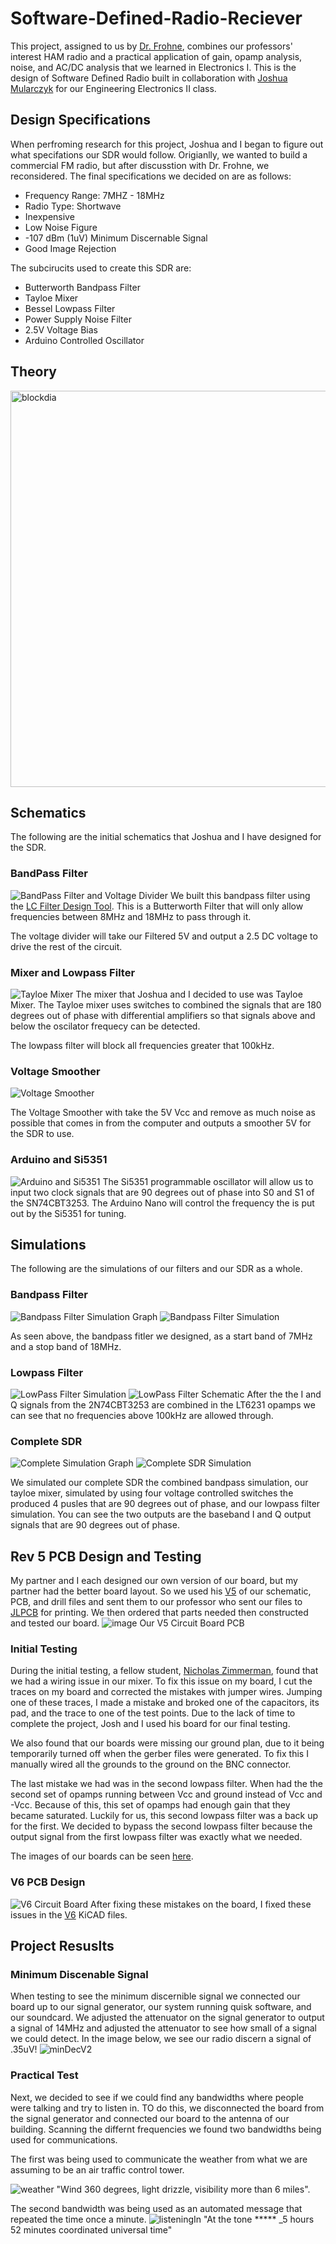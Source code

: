 # Software-Defined-Radio-Reciever
This project, assigned to us by [Dr. Frohne](https://github.com/frohro), combines our professors' interest HAM radio and a practical application of gain, opamp analysis, noise, and AC/DC analysis that we learned in Electronics I. This is the design of Software Defined Radio built in collaboration with [Joshua Mularczyk](https://github.com/JoshuaMularczyk) for our Engineering Electronics II class.

## Design Specifications
When perfroming research for this project, Joshua and I began to figure out what specifations our SDR would follow. Origianlly, we wanted to build a commercial FM radio, but after discusstion with Dr. Frohne, we reconsidered. The final specifications we decided on are as follows:
- Frequency Range: 7MHZ - 18MHz
- Radio Type: Shortwave
- Inexpensive
- Low Noise Figure
- -107 dBm (1uV) Minimum Discernable Signal
- Good Image Rejection


The subcirucits used to create this SDR are: 
- Butterworth Bandpass Filter
- Tayloe Mixer
- Bessel Lowpass Filter
- Power Supply Noise Filter
- 2.5V Voltage Bias
- Arduino Controlled Oscillator

## Theory

<img width="634" alt="blockdia" src="https://user-images.githubusercontent.com/103919092/172436558-2e65173e-d889-476e-afc4-3da0d40f0bdf.PNG">

## Schematics
The following are the initial schematics that Joshua and I have designed for the SDR.

### BandPass Filter
![BandPass Filter and Voltage Divider](https://user-images.githubusercontent.com/103695977/172123798-0871c234-771f-46bd-9502-651a71eb86e6.jpg)
We built this bandpass filter using the [LC Filter Design Tool](https://rf-tools.com/lc-filter/). This is a Butterworth Filter that will only allow frequencies between 8MHz and 18MHz to pass through it.

The voltage divider will take our Filtered 5V and output a 2.5 DC voltage to drive the rest of the circuit. 

### Mixer and Lowpass Filter
![Tayloe Mixer](https://user-images.githubusercontent.com/103695977/171759381-e49fd43a-300a-4075-a9eb-c46a4cfd6736.jpg)
The mixer that Joshua and I decided to use was  Tayloe Mixer. The Tayloe mixer uses switches to combined the signals that are 180 degrees out of phase with differential amplifiers so that signals above and below the oscilator frequecy can be detected.

The lowpass filter will block all frequencies greater that 100kHz.

### Voltage Smoother
![Voltage Smoother](https://user-images.githubusercontent.com/103695977/171760121-b3ce913d-ab7f-4082-ad9f-a03cbcf7cb58.jpg)

The Voltage Smoother with take the 5V Vcc and remove as much noise as possible that comes in from the computer and outputs a smoother 5V for the SDR to use.

### Arduino and Si5351
![Arduino and Si5351](https://user-images.githubusercontent.com/103695977/171760493-9e65d962-7504-4b07-9917-c7026b6bcaa2.jpg)
The Si5351 programmable oscillator will allow us to input two clock signals that are 90 degrees out of phase into S0 and S1 of the SN74CBT3253. The Arduino Nano will control the frequency the is put out by the Si5351 for tuning.

## Simulations
The following are the simulations of our filters and our SDR as a whole.

### Bandpass Filter
![Bandpass Filter Simulation Graph](https://user-images.githubusercontent.com/103695977/172128945-2436fb08-f1e6-4906-a7a6-28c304c560f3.jpg)
![Bandpass Filter Simulation](https://user-images.githubusercontent.com/103695977/172128985-f59a6ec8-1b1a-4b8a-a930-dfc2ace7611d.jpg)

As seen above, the bandpass fitler we designed, as a start band of 7MHz and a stop band of 18MHz.

### Lowpass Filter
![LowPass Filter Simulation](https://user-images.githubusercontent.com/103695977/172126680-7654ed1c-1729-4d28-b0ac-22c0453f8cd5.jpg)
![LowPass Filter Schematic](https://user-images.githubusercontent.com/103695977/172126698-47ae7323-1dd5-43b3-99ac-888cf9888982.jpg)
After the the I and Q signals from the 2N74CBT3253 are combined in the LT6231 opamps we can see that no frequencies above 100kHz are allowed through.


### Complete SDR
![Complete Simulation Graph](https://user-images.githubusercontent.com/103695977/172208557-2a06cd88-0c1e-46c1-88f6-4b392ef950bf.jpg)
![Complete SDR Simulation](https://user-images.githubusercontent.com/103695977/172208710-ec5d7ed2-cf76-4863-a852-ea123d72f428.jpg)

We simulated our complete SDR the combined bandpass simulation, our tayloe mixer, simulated by using four voltage controlled switches the produced 4 pusles that are 90 degrees out of phase, and our lowpass filter simulation. You can see the two outputs are the baseband I and Q output signals that are 90 degrees out of phase.

## Rev 5 PCB Design and Testing
My partner and I each designed our own version of our board, but my partner had the better board layout. So we used his [V5](https://github.com/cwill713/Software-Defined-Radio/tree/main/Schematic%20Files/SDRrecV5) of our schematic, PCB, and drill files and sent them to our professor who sent our files to [JLPCB](https://jlcpcb.com/VGS?utm_source=gg_vgs&utm_medium=cpc&gclid=Cj0KCQjwqPGUBhDwARIsANNwjV4Y9aU908uwwHsgXCAJ3L9PZ44l-hPgCvsU4kgto-ll1H0iRJroh1UaAsKwEALw_wcB) for printing. We then ordered that parts needed then constructed and tested our board. 
![image](https://user-images.githubusercontent.com/103695977/172450641-0c6e502c-c77c-42c4-a1dd-1d20d9f7ad4a.png)
Our V5 Circuit Board PCB

### Initial Testing
During the initial testing, a fellow student, [Nicholas Zimmerman](https://github.com/nickz12345), found that we had a wiring issue in our mixer. To fix this issue on my board, I cut the traces on my board and corrected the mistakes with jumper wires. Jumping one of these traces, I made a mistake and broked one of the capacitors, its pad, and the trace to one of the test points. Due to the lack of time to complete the project, Josh and I used his board for our final testing.

We also found that our boards were missing our ground plan, due to it being temporarily turned off when the gerber files were generated. To fix this I manually wired all the grounds to the ground on the BNC connector.

The last mistake we had was in the second lowpass filter. When had the the second set of opamps running between Vcc and ground instead of Vcc and -Vcc. Because of this, this set of opamps had enough gain that they became saturated. Luckily for us, this second lowpass filter was a back up for the first. We decided to bypass the second lowpass filter because the output signal from the first lowpass filter was exactly what we needed.

The images of our boards can be seen [here](https://github.com/cwill713/Software-Defined-Radio/tree/main/Pictures).

### V6 PCB Design
![V6 Circuit Board](https://user-images.githubusercontent.com/103695977/172443837-e6372ebb-325a-4985-a830-4701c1d2a06a.jpg)
After fixing these mistakes on the board, I fixed these issues in the [V6](https://github.com/cwill713/Software-Defined-Radio/tree/main/Schematic%20Files/SDRrecV6) KiCAD files.

## Project Resuslts
### Minimum Discenable Signal
When testing to see the minimum discernible signal we connected our board up to our signal generator, our system running quisk software, and our soundcard. We adjusted the attenuator on the signal generator to output a signal of 14MHz and adjusted the attenuator to see how small of a signal we could detect. In the image below, we see our radio discern a signal of .35uV!
![minDecV2](https://user-images.githubusercontent.com/103695977/171743162-00ffc03b-b354-496b-b6c2-f4261597c40c.png)

### Practical Test
Next, we decided to see if we could find any bandwidths where people were talking and try to listen in. TO do this, we disconnected the board from the signal generator and connected our board to the antenna of our building. Scanning the differnt frequencies we found two bandwidths being used for communications.

The first was being used to communicate the weather from what we are assuming to be an air traffic control tower. 

![weather](https://user-images.githubusercontent.com/103695977/171746787-f60b8dcc-d91d-4fa2-9dc1-e9d8d79bb7dc.png)
"Wind 360 degrees, light drizzle, visibility more than 6 miles".

The second bandwidth was being used as an automated message that repeated the time once a minute.
![listeningIn](https://user-images.githubusercontent.com/103695977/171746851-dc1fa95d-337f-405f-911d-0fd728108ca7.png)
"At the tone ***** _5 hours 52 minutes coordinated universal time"

